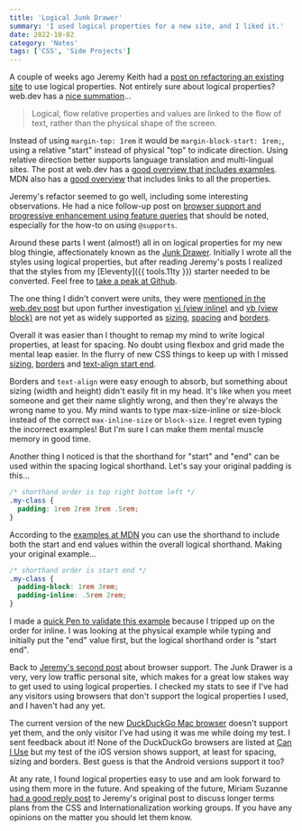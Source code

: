```yaml
---
title: 'Logical Junk Drawer'
summary: 'I used logical properties for a new site, and I liked it.'
date: 2022-10-02
category: 'Notes'
tags: ['CSS', 'Side Projects']
---
```


A couple of weeks ago Jeremy Keith had a [post on refactoring an existing site](https://adactio.com/journal/19457) to use logical properties. Not entirely sure about logical properties? web.dev has a [nice summation](https://web.dev/learn/css/logical-properties/)...

> Logical, flow relative properties and values are linked to the flow of text, rather than the physical shape of the screen.

Instead of using `margin-top: 1rem` it would be `margin-block-start: 1rem;`, using a relative "start" instead of physical "top" to indicate direction. Using relative direction better supports language translation and multi-lingual sites. The post at web.dev has a [good overview that includes examples](https://web.dev/learn/css/logical-properties/). MDN also has a [good overview](https://developer.mozilla.org/en-US/docs/Web/CSS/CSS_Logical_Properties) that includes links to all the properties.

Jeremy's refactor seemed to go well, including some interesting observations. He had a nice follow-up post on [browser support and progressive enhancement using feature queries](https://adactio.com/journal/19487) that should be noted, especially for the how-to on using `@supports`.

Around these parts I went (almost!) all in on logical properties for my new blog thingie, affectionately known as the [Junk Drawer](https://danabyerly-junkdrawer.website/). Initially I wrote all the styles using logical properties, but after reading Jeremy's posts I realized that the styles from my [Eleventy]({{ tools.11ty }}) starter needed to be converted. Feel free to [take a peak at Github](https://github.com/superterrific/danabyerly-junkdrawer/tree/main/src/_includes/css).

The one thing I didn't convert were units, they were [mentioned in the web.dev post](https://web.dev/learn/css/logical-properties/#units) but upon further investigation [vi (view inline)](https://caniuse.com/mdn-css_types_length_vi) and [vb (view block)](https://caniuse.com/mdn-css_types_length_vb) are not yet as widely supported as [sizing](https://caniuse.com/?search=block-size), [spacing](https://caniuse.com/?search=margin-block) and [borders](https://caniuse.com/?search=border-block).

Overall it was easier than I thought to remap my mind to write logical properties, at least for spacing. No doubt using flexbox and grid made the mental leap easier. In the flurry of new CSS things to keep up with I missed [sizing](https://web.dev/learn/css/logical-properties/#sizing), [borders](https://web.dev/learn/css/logical-properties/#borders) and [text-align start end](https://web.dev/learn/css/logical-properties/#start-and-end).

Borders and `text-align` were easy enough to absorb, but something about sizing (width and height) didn't easily fit in my head. It's like when you meet someone and get their name slightly wrong, and then they're always the wrong name to you. My mind wants to type max-size-inline or size-block instead of the correct `max-inline-size` or `block-size`. I regret even typing the incorrect examples! But I'm sure I can make them mental muscle memory in good time.

Another thing I noticed is that the shorthand  for "start" and "end" can be used within the spacing logical shorthand. Let's say your original padding is this...

```css
/* shorthand order is top right bottom left */
.my-class {
  padding: 1rem 2rem 3rem .5rem;
}
```

According to the [examples at MDN](https://developer.mozilla.org/en-US/docs/Web/CSS/padding-block) you can use the shorthand to include both the start and end values within the overall logical shorthand. Making your original example...

```css
/* shorthand order is start end */
.my-class {
  padding-block: 1rem 3rem;
  padding-inline: .5rem 2rem;
}
```

I made a [quick Pen to validate this example](https://codepen.io/superterrific/pen/vYjjgMW) because I tripped up on the order for inline. I was looking at the physical example while typing and initially put the "end" value first, but the logical shorthand order is "start end".

Back to [Jeremy's second post](https://adactio.com/journal/19487) about browser support. The Junk Drawer is a very, very low traffic personal site, which makes for a great low stakes way to get used to using logical properties. I checked my stats to see if I've had any visitors using browsers that don't support the logical properties I used, and I haven't had any yet.

The current version of the new [DuckDuckGo Mac browser](https://spreadprivacy.com/introducing-duckduckgo-for-mac/) doesn't support yet them, and the only visitor I've had using it was me while doing my test. I sent feedback about it! None of the DuckDuckGo browsers are listed at [Can I Use](https://caniuse.com/css-logical-props) but my test of the iOS version shows support, at least for spacing, sizing and borders. Best guess is that the Android versions support it too?

At any rate, I found logical properties easy to use and am look forward to using them more in the future. And speaking of the future, Miriam Suzanne [had a good reply post](https://www.miriamsuzanne.com/2022/09/16/tpac-logical/) to Jeremy's original post to discuss longer terms plans from the CSS and Internationalization working groups. If you have any opinions on the matter you should let them know.
